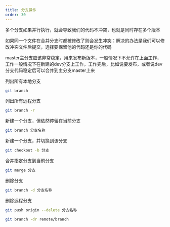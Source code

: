 ```yaml
---
title: 分支操作
order: 30
---
```


多个分支如果并行执行，就会导致我们的代码不冲突，也就是同时存在多个版本

如果同一个文件在合并分支时都被修改了则会发生冲突：解决的办法是我们可以修改冲突文件后提交，选择要保留他的代码还是你的代码

master主分支应该非常稳定，用来发布新版本，一般情况下不允许在上面工作，工作一般情况下在新建的dev分支上工作，工作完后，比如说要发布，或者说dev分支代码稳定后可以合并到主分支master上来



列出所有本地分支

```bash
git branch
```

列出所有远程分支

```bash
git branch -r
```

新建一个分支，但依然停留在当前分支

```bash
git branch 分支名称
```

新建一个分支，并切换到该分支

```bash
git checkout -b 分支
```

合并指定分支到当前分支

```bash
git merge 分支
```

删除分支

```bash
git branch -d 分支名称
```

删除远程分支

```bash
git push origin --delete 分支名称

git branch -dr remote/branch
```

